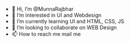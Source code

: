 - 👋 Hi, I’m @MunnaRajbhar
- 👀 I’m interested in UI and Webdesign
- 🌱 I’m currently learning UI and HTML, CSS, JS
- 💞️ I’m looking to collaborate on WEB Design
- 📫 How to reach me mail me

<!---
MunnaRajbhar/MunnaRajbhar is a ✨ special ✨ repository because its `README.md` (this file) appears on your GitHub profile.
You can click the Preview link to take a look at your changes.
--->
